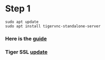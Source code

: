 
# Step 1
    sudo apt update
    sudo apt install tigervnc-standalone-server

### Here is the [guide](remmina-ubuntu-guide.md)

### Tiger SSL [update](tigervnc-ssl-setup.md)